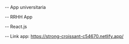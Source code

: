 -- App universitaria

-- RRHH App

-- React.js

-- Link app: https://strong-croissant-c54670.netlify.app/
